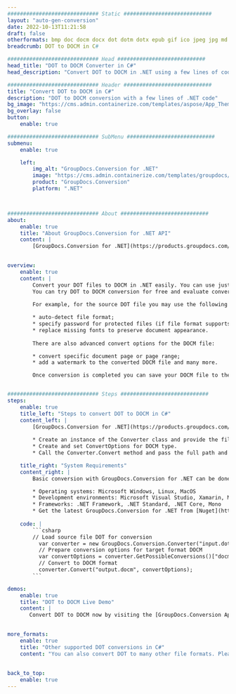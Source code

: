 ```yaml
---
############################# Static ############################
layout: "auto-gen-conversion"
date: 2022-10-13T11:21:58
draft: false
otherformats: bmp doc docm docx dot dotm dotx epub gif ico jpeg jpg md odt ott pdf png psd rtf tex tif tiff txt xps
breadcrumb: DOT to DOCM in C#

############################# Head ############################
head_title: "DOT to DOCM Converter in C#"
head_description: "Convert DOT to DOCM in .NET using a few lines of code. Use the GroupDocs Document Conversion API to convert over 160 file formats."

############################# Header ############################
title: "Convert DOT to DOCM in C#"
description: "DOT to DOCM conversion with a few lines of .NET code"
bg_image: "https://cms.admin.containerize.com/templates/aspose/App_Themes/V3/images/bg/header1.png"
bg_overlay: false
button:
    enable: true

############################# SubMenu ############################
submenu:
    enable: true

    left:
        img_alt: "GroupDocs.Conversion for .NET"
        image: "https://cms.admin.containerize.com/templates/groupdocs/images/product-logos/90x90-noborder/groupdocs-conversion-net.png"
        product: "GroupDocs.Conversion"
        platform: ".NET"



############################# About ############################
about:
    enable: true
    title: "About GroupDocs.Conversion for .NET API"
    content: |
        [GroupDocs.Conversion for .NET](https://products.groupdocs.com/conversion/net/) can be used to convert Microsoft Word, Excel, PowerPoint, PDF, Visio and other formats. GroupDocs.Conversion is a standalone API that is suitable for back-end and internal systems where high performance is required. It does not depend on any software such as Microsoft or Open Office.
    

overview:
    enable: true
    content: |
        Convert your DOT files to DOCM in .NET easily. You can use just a couple of C# code lines in any platform of your choice like - Windows, Linux, macOS.
        You can try DOT to DOCM conversion for free and evaluate conversion results quality.  Along with simple file conversion scenarios you can try more advanced options for loading source DOT file and for saving output DOCM result. 
        
        For example, for the source DOT file you may use the following load options:

        * auto-detect file format;
        * specify password for protected files (if file format supports it);
        * replace missing fonts to preserve document appearance.
        
        There are also advanced convert options for the DOCM file:

        * convert specific document page or page range;
        * add a watermark to the converted DOCM file and many more.

        Once conversion is completed you can save your DOCM file to the local file path or any third-party storage like FTP, Amazon S3, Google Drive, Dropbox etc. Please note - to convert DOT to DOCM there is no need for any additional software installed - like MS Office, Open Office, Adobe Acrobat Reader etc.


############################# Steps ############################
steps:
    enable: true
    title_left: "Steps to convert DOT to DOCM in C#"
    content_left: |
        [GroupDocs.Conversion for .NET](https://products.groupdocs.com/conversion/net/) makes it easy for developers to convert a DOT file to DOCM with a few lines of code.
        
        * Create an instance of the Converter class and provide the file DOT with the full path
        * Create and set ConvertOptions for DOCM type.
        * Call the Converter.Convert method and pass the full path and format (DOCM) as a parameter

    title_right: "System Requirements"
    content_right: |
        Basic conversion with GroupDocs.Conversion for .NET can be done in just a few simple steps. Our APIs are supported on all major platforms and operating systems. Before executing the code below, make sure you have the following prerequisites installed on your system.

        * Operating systems: Microsoft Windows, Linux, MacOS
        * Development environments: Microsoft Visual Studio, Xamarin, MonoDevelop
        * Frameworks: .NET Framework, .NET Standard, .NET Core, Mono
        * Get the latest GroupDocs.Conversion for .NET from [Nuget](https://www.nuget.org/packages/groupdocs.conversion)
         
    code: |
        ```csharp    
        // Load source file DOT for conversion
          var converter = new GroupDocs.Conversion.Converter("input.dot");
          // Prepare conversion options for target format DOCM
          var convertOptions = converter.GetPossibleConversions()["docm"].ConvertOptions;
          // Convert to DOCM format
          converter.Convert("output.docm", convertOptions);
        ```

demos:
    enable: true
    title: "DOT to DOCM Live Demo"
    content: |
       Convert DOT to DOCM now by visiting the [GroupDocs.Conversion App](https://products.groupdocs.app/conversion/family) website. Online demo has the following advantages
          

more_formats:
    enable: true
    title: "Other supported DOT conversions in C#"
    content: "You can also convert DOT to many other file formats. Please see the list below."
       
       
back_to_top:
    enable: true
---
```

